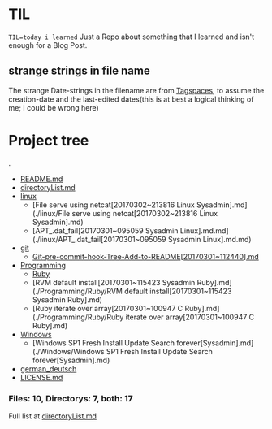 # TIL

`TIL=today i learned`
Just a Repo about something that I learned and isn't enough for a Blog Post.

## strange strings in file name
The strange Date-strings in the filename are from [Tagspaces](https://tagspaces.org), to assume the creation-date and the last-edited dates(this is at best a logical thinking of me; I could be wrong here)


# Project tree

.
 * [README.md](./README.md)
 * [directoryList.md](./directoryList.md)
 * [linux](./linux)
   * [File serve using netcat[20170302~213816 Linux Sysadmin].md](./linux/File serve using netcat[20170302~213816 Linux Sysadmin].md)
   * [APT_.dat_fail[20170301~095059 Sysadmin Linux].md.md](./linux/APT_.dat_fail[20170301~095059 Sysadmin Linux].md.md)
 * [git](./git)
   * [Git-pre-commit-hook-Tree-Add-to-README[20170301~112440].md](./git/Git-pre-commit-hook-Tree-Add-to-README[20170301~112440].md)
 * [Programming](./Programming)
   * [Ruby](./Programming/Ruby)
   * [RVM default install[20170301~115423 Sysadmin Ruby].md](./Programming/Ruby/RVM default install[20170301~115423 Sysadmin Ruby].md)
   * [Ruby iterate over array[20170301~100947 C Ruby].md](./Programming/Ruby/Ruby iterate over array[20170301~100947 C Ruby].md)
 * [Windows](./Windows)
   * [Windows SP1 Fresh Install Update Search forever[Sysadmin].md](./Windows/Windows SP1 Fresh Install Update Search forever[Sysadmin].md)
 * [german_deutsch](./german_deutsch)
 * [LICENSE.md](./LICENSE.md)


### Files: 10, Directorys: 7, both: 17


 Full list at [directoryList.md](./directoryList.md)